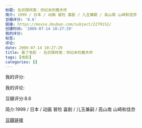 ```yaml
---
标题: 名侦探柯南：世纪末的魔术师
简介: 1999 / 日本 / 动画 冒险 喜剧 / 儿玉兼嗣 / 高山南 山崎和佳奈
豆瓣评分: '8.6'
链接: https://movie.douban.com/subject/2279152/
创建时间: '2009-07-14 10:27:29'
我的评分:
标签:
评论:
date: 2009-07-14 10:27:29
title: 看了电影 - 名侦探柯南：世纪末的魔术师
tags: [电影]
categories: []
---
```


我的评分:

我的评论:

豆瓣评分:8.6

简介:1999 / 日本 / 动画 冒险 喜剧 / 儿玉兼嗣 / 高山南 山崎和佳奈

[豆瓣链接](https://movie.douban.com/subject/2279152/)

